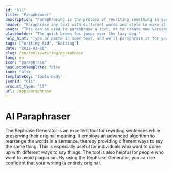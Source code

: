```yaml
---
id: "611"
title: "Paraphraser"
description: "Paraphrasing is the process of rewriting something in your own words. It is often used to summarize or simplify a text, or to make it more understandable. Paraphrasing can also be used to create new versions of existing content, or to create content that is more accessible to a wider audience."
header: "Paraphrase any text with different words and style to make it unique."
usage: "This can be used to paraphrase a text, or to create new versions of existing content."
placeholder: "The quick brown fox jumps over the lazy dog."
help_hint: "Type or paste in some text, and we'll paraphrase it for you."
tags: ["Writing Aid", "Editing"]
date: "2022-03-28"
slug: /en/tools/writing/paraphrase
lang: en
icon: "paraphrase"
hasCustomTemplate: false
tone: false
templateKey: 'tools-body'
jsonId: "611"
product_type: "17"
url: /app/paraphrase
---
```


# AI Paraphraser

The Rephrase Generator is an excellent tool for rewriting sentences while preserving their original meaning. It employs an advanced algorithm to rearrange the words in a sentence, thereby providing different ways to say the same thing. This is especially useful for individuals who want to come up with different ways to say things. The tool is also helpful for people who want to avoid plagiarism. By using the Rephrase Generator, you can be confident that your writing is entirely original.
